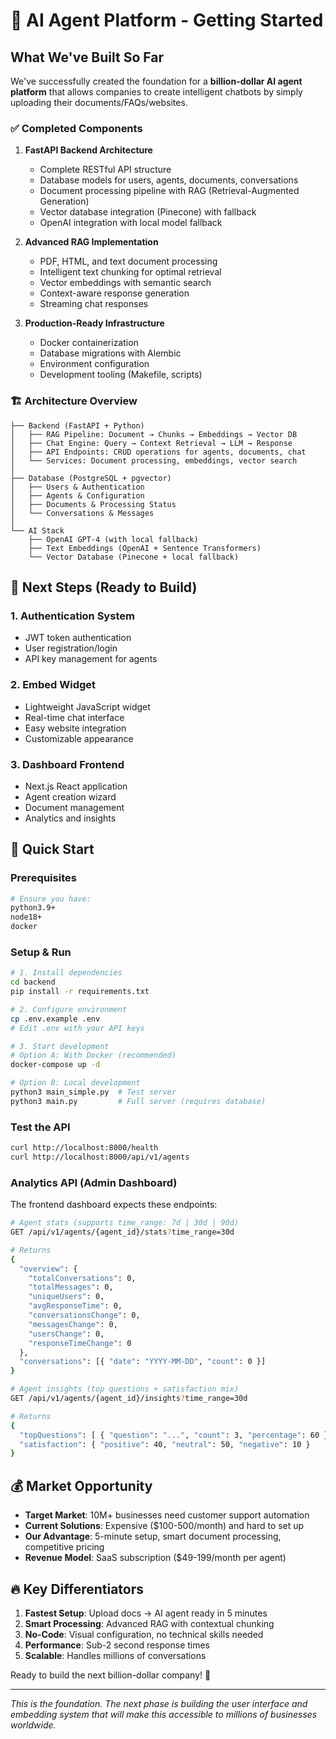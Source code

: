 # 🚀 AI Agent Platform - Getting Started

## What We've Built So Far

We've successfully created the foundation for a **billion-dollar AI agent platform** that allows companies to create intelligent chatbots by simply uploading their documents/FAQs/websites.

### ✅ Completed Components

1. **FastAPI Backend Architecture**
   - Complete RESTful API structure
   - Database models for users, agents, documents, conversations
   - Document processing pipeline with RAG (Retrieval-Augmented Generation)
   - Vector database integration (Pinecone) with fallback
   - OpenAI integration with local model fallback

2. **Advanced RAG Implementation**
   - PDF, HTML, and text document processing
   - Intelligent text chunking for optimal retrieval
   - Vector embeddings with semantic search
   - Context-aware response generation
   - Streaming chat responses

3. **Production-Ready Infrastructure**
   - Docker containerization
   - Database migrations with Alembic
   - Environment configuration
   - Development tooling (Makefile, scripts)

### 🏗️ Architecture Overview

```
├── Backend (FastAPI + Python)
│   ├── RAG Pipeline: Document → Chunks → Embeddings → Vector DB
│   ├── Chat Engine: Query → Context Retrieval → LLM → Response
│   ├── API Endpoints: CRUD operations for agents, documents, chat
│   └── Services: Document processing, embeddings, vector search
│
├── Database (PostgreSQL + pgvector)
│   ├── Users & Authentication
│   ├── Agents & Configuration
│   ├── Documents & Processing Status
│   └── Conversations & Messages
│
└── AI Stack
    ├── OpenAI GPT-4 (with local fallback)
    ├── Text Embeddings (OpenAI + Sentence Transformers)
    └── Vector Database (Pinecone + local fallback)
```

## 🎯 Next Steps (Ready to Build)

### 1. **Authentication System**
   - JWT token authentication
   - User registration/login
   - API key management for agents

### 2. **Embed Widget**
   - Lightweight JavaScript widget
   - Real-time chat interface
   - Easy website integration
   - Customizable appearance

### 3. **Dashboard Frontend**
   - Next.js React application
   - Agent creation wizard
   - Document management
   - Analytics and insights

## 🚀 Quick Start

### Prerequisites
```bash
# Ensure you have:
python3.9+
node18+
docker
```

### Setup & Run
```bash
# 1. Install dependencies
cd backend
pip install -r requirements.txt

# 2. Configure environment
cp .env.example .env
# Edit .env with your API keys

# 3. Start development
# Option A: With Docker (recommended)
docker-compose up -d

# Option B: Local development
python3 main_simple.py  # Test server
python3 main.py         # Full server (requires database)
```

### Test the API
```bash
curl http://localhost:8000/health
curl http://localhost:8000/api/v1/agents
```

### Analytics API (Admin Dashboard)

The frontend dashboard expects these endpoints:

```bash
# Agent stats (supports time_range: 7d | 30d | 90d)
GET /api/v1/agents/{agent_id}/stats?time_range=30d

# Returns
{
  "overview": {
    "totalConversations": 0,
    "totalMessages": 0,
    "uniqueUsers": 0,
    "avgResponseTime": 0,
    "conversationsChange": 0,
    "messagesChange": 0,
    "usersChange": 0,
    "responseTimeChange": 0
  },
  "conversations": [{ "date": "YYYY-MM-DD", "count": 0 }]
}

# Agent insights (top questions + satisfaction mix)
GET /api/v1/agents/{agent_id}/insights?time_range=30d

# Returns
{
  "topQuestions": [ { "question": "...", "count": 3, "percentage": 60 } ],
  "satisfaction": { "positive": 40, "neutral": 50, "negative": 10 }
}
```

## 💰 Market Opportunity

- **Target Market**: 10M+ businesses need customer support automation
- **Current Solutions**: Expensive ($100-500/month) and hard to set up
- **Our Advantage**: 5-minute setup, smart document processing, competitive pricing
- **Revenue Model**: SaaS subscription ($49-199/month per agent)

## 🔥 Key Differentiators

1. **Fastest Setup**: Upload docs → AI agent ready in 5 minutes
2. **Smart Processing**: Advanced RAG with contextual chunking
3. **No-Code**: Visual configuration, no technical skills needed
4. **Performance**: Sub-2 second response times
5. **Scalable**: Handles millions of conversations

Ready to build the next billion-dollar company! 🎉

---

*This is the foundation. The next phase is building the user interface and embedding system that will make this accessible to millions of businesses worldwide.*
